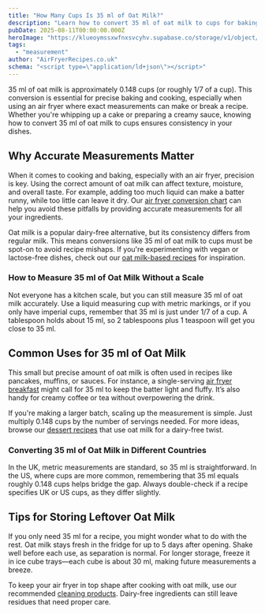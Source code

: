 ```yaml
---
title: "How Many Cups Is 35 ml of Oat Milk?"
description: "Learn how to convert 35 ml of oat milk to cups for baking and cooking. Get precise measurements for perfect recipes every time."
pubDate: 2025-08-11T00:00:00.000Z
heroImage: "https://klueoymssxwfnxsvcyhv.supabase.co/storage/v1/object/public/md/how-many-cups-is-35-ml-of-oat-milk-ca397e84.webp"
tags:
  - "measurement"
author: "AirFryerRecipes.co.uk"
schema: "<script type=\"application/ld+json\"></script>"
---
```


<p>35 ml of oat milk is approximately 0.148 cups (or roughly 1/7 of a cup). This conversion is essential for precise baking and cooking, especially when using an air fryer where exact measurements can make or break a recipe. Whether you're whipping up a cake or preparing a creamy sauce, knowing how to convert 35 ml of oat milk to cups ensures consistency in your dishes.</p>  

<h2>Why Accurate Measurements Matter</h2>  
<p>When it comes to cooking and baking, especially with an air fryer, precision is key. Using the correct amount of oat milk can affect texture, moisture, and overall taste. For example, adding too much liquid can make a batter runny, while too little can leave it dry. Our <a href=https://www.airfryerrecipe.co.uk/air-fryer-conversion-chart>air fryer conversion chart</a> can help you avoid these pitfalls by providing accurate measurements for all your ingredients.</p>  

<p>Oat milk is a popular dairy-free alternative, but its consistency differs from regular milk. This means conversions like 35 ml of oat milk to cups must be spot-on to avoid recipe mishaps. If you're experimenting with vegan or lactose-free dishes, check out our <a href=https://www.airfryerrecipe.co.uk/recipes>oat milk-based recipes</a> for inspiration.</p>  

<h3>How to Measure 35 ml of Oat Milk Without a Scale</h3>  
<p>Not everyone has a kitchen scale, but you can still measure 35 ml of oat milk accurately. Use a liquid measuring cup with metric markings, or if you only have imperial cups, remember that 35 ml is just under 1/7 of a cup. A tablespoon holds about 15 ml, so 2 tablespoons plus 1 teaspoon will get you close to 35 ml.</p>  

<h2>Common Uses for 35 ml of Oat Milk</h2>  
<p>This small but precise amount of oat milk is often used in recipes like pancakes, muffins, or sauces. For instance, a single-serving <a href=https://www.airfryerrecipe.co.uk/recipe-category/breakfast>air fryer breakfast</a> might call for 35 ml to keep the batter light and fluffy. It’s also handy for creamy coffee or tea without overpowering the drink.</p>  

<p>If you're making a larger batch, scaling up the measurement is simple. Just multiply 0.148 cups by the number of servings needed. For more ideas, browse our <a href=https://www.airfryerrecipe.co.uk/recipe-category/dessert>dessert recipes</a> that use oat milk for a dairy-free twist.</p>  

<h3>Converting 35 ml of Oat Milk in Different Countries</h3>  
<p>In the UK, metric measurements are standard, so 35 ml is straightforward. In the US, where cups are more common, remembering that 35 ml equals roughly 0.148 cups helps bridge the gap. Always double-check if a recipe specifies UK or US cups, as they differ slightly.</p>  

<h2>Tips for Storing Leftover Oat Milk</h2>  
<p>If you only need 35 ml for a recipe, you might wonder what to do with the rest. Oat milk stays fresh in the fridge for up to 5 days after opening. Shake well before each use, as separation is normal. For longer storage, freeze it in ice cube trays—each cube is about 30 ml, making future measurements a breeze.</p>  

<p>To keep your air fryer in top shape after cooking with oat milk, use our recommended <a href=https://www.airfryerrecipe.co.uk/air-fryer-cleaner>cleaning products</a>. Dairy-free ingredients can still leave residues that need proper care.</p>